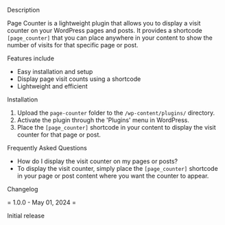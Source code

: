 
Description

Page Counter is a lightweight plugin that allows you to display a visit counter on your WordPress pages and posts. It provides a shortcode `[page_counter]` that you can place anywhere in your content to show the number of visits for that specific page or post.

Features include
- Easy installation and setup
- Display page visit counts using a shortcode
- Lightweight and efficient

Installation
1. Upload the `page-counter` folder to the `/wp-content/plugins/` directory.
2. Activate the plugin through the 'Plugins' menu in WordPress.
3. Place the `[page_counter]` shortcode in your content to display the visit counter for that page or post.

Frequently Asked Questions
- How do I display the visit counter on my pages or posts?
- To display the visit counter, simply place the `[page_counter]` shortcode in your page or post content where you want the counter to appear.

Changelog

= 1.0.0 - May 01, 2024 =

Initial release

